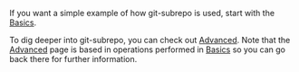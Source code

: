If you want a simple example of how git-subrepo is used, start with the [Basics](Basics).

To dig deeper into git-subrepo, you can check out [Advanced](Advanced). Note that the [Advanced](Advanced) page is based in operations performed in [Basics](Basics) so you can go back there for further information.